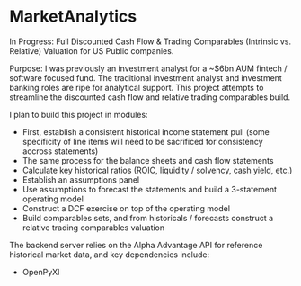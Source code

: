 # MarketAnalytics
In Progress: Full Discounted Cash Flow &amp; Trading Comparables (Intrinsic vs. Relative) Valuation for US Public companies.


Purpose: I was previously an investment analyst for a ~$6bn AUM fintech / software focused fund. The traditional investment analyst 
and investment banking roles are ripe for analytical support. This project attempts to streamline the discounted cash flow and relative trading comparables build.

I plan to build this project in modules:
- First, establish a consistent historical income statement pull (some specificity of line items will need to be sacrificed for consistency accross statements)
- The same process for the balance sheets and cash flow statements
- Calculate key historical ratios (ROIC, liquidity / solvency, cash yield, etc.)
- Establish an assumptions panel
- Use assumptions to forecast the statements and build a 3-statement operating model
- Construct a DCF exercise on top of the operating model 
- Build comparables sets, and from historicals / forecasts construct a relative trading comparables valuation





The backend server relies on the Alpha Advantage API for reference historical market data, and key dependencies include:
- OpenPyXl

